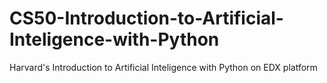 # CS50-Introduction-to-Artificial-Inteligence-with-Python
Harvard's Introduction to Artificial Inteligence with Python on EDX platform

